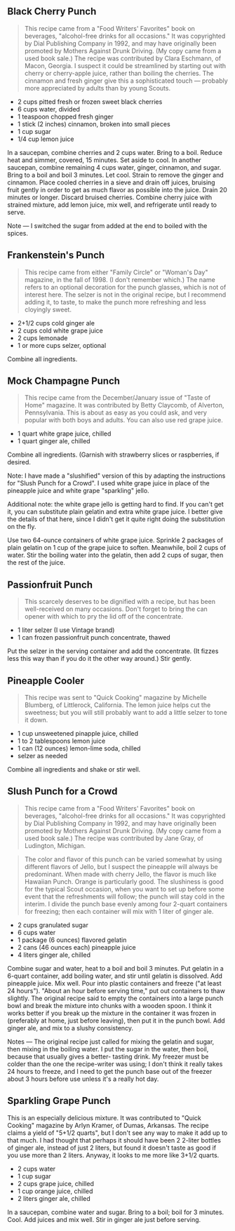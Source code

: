 
Black Cherry Punch
------------------

> This recipe came from a "Food Writers' Favorites" book on
> beverages, "alcohol-free drinks for all occasions."  It was
> copyrighted by Dial Publishing Company in 1992, and may have
> originally been promoted by Mothers Against Drunk Driving.
> (My copy came from a used book sale.)  The recipe was contributed
> by Clara Eschmann, of Macon, Georgia.  I suspect it could be
> streamlined by starting out with cherry or cherry-apple juice,
> rather than boiling the cherries.  The cinnamon and fresh ginger
> give this a sophisticated touch — probably more appreciated by
> adults than by young Scouts.

- 2 cups pitted fresh or frozen sweet black cherries
- 6 cups water, divided
- 1 teaspoon chopped fresh ginger
- 1 stick (2 inches) cinnamon, broken into small pieces
- 1 cup sugar
- 1/4 cup lemon juice

In a saucepan, combine cherries and 2 cups water.  Bring to a
boil.  Reduce heat and simmer, covered, 15 minutes.  Set aside
to cool.  In another saucepan, combine remaining 4 cups water,
ginger, cinnamon, and sugar.  Bring to a boil and boil 3 minutes.
Let cool.  Strain to remove the ginger and cinnamon.  Place
cooled cherries in a sieve and drain off juices, bruising fruit
gently in order to get as much flavor as possible into the juice.
Drain 20 minutes or longer.  Discard bruised cherries.  Combine
cherry juice with strained mixture, add lemon juice, mix well,
and refrigerate until ready to serve.

Note — I switched the sugar from added at the end to boiled
with the spices.


Frankenstein's Punch
--------------------

> This recipe came from either "Family Circle" or "Woman's Day"
> magazine, in the fall of 1998.  (I don't remember which.) The name
> refers to an optional decoration for the punch glasses, which is
> not of interest here.  The selzer is not in the original recipe,
> but I recommend adding it, to taste, to make the punch more
> refreshing and less cloyingly sweet.

- 2+1/2 cups cold ginger ale
- 2 cups cold white grape juice
- 2 cups lemonade
- 1 or more cups selzer, optional

Combine all ingredients.


Mock Champagne Punch
--------------------

> This recipe came from the December/January issue of "Taste of Home"
> magazine.  It was contributed by Betty Claycomb, of Alverton,
> Pennsylvania.  This is about as easy as you could ask, and very
> popular with both boys and adults.  You can also use red grape
> juice.

- 1 quart white grape juice, chilled
- 1 quart ginger ale, chilled

Combine all ingredients.  (Garnish with strawberry slices or
raspberries, if desired.

Note:  I have made a "slushified" version of this by adapting
the instructions for "Slush Punch for a Crowd".  I used white
grape juice in place of the pineapple juice and white grape
"sparkling" jello.

Additional note:  the white grape jello is getting hard to find.
If you can't get it, you can substitute plain gelatin and extra
white grape juice.  I better give the details of that here, since
I didn't get it quite right doing the substitution on the fly.

Use two 64-ounce containers of white grape juice.
Sprinkle 2 packages of plain gelatin on 1 cup of the grape juice
to soften. Meanwhile, boil 2 cups of water.
Stir the boiling water into the gelatin, then add 2 cups of
sugar, then the rest of the juice.


Passionfruit Punch
------------------

> This scarcely deserves to be dignified with a recipe, but has been
> well-received on many occasions.  Don't forget to bring the
> can opener with which to pry the lid off of the concentrate.

- 1 liter selzer  (I use Vintage brand)
- 1 can frozen passionfruit punch concentrate, thawed

Put the selzer in the serving container and add the concentrate.
(It fizzes less this way than if you do it the other way around.)
Stir gently.


Pineapple Cooler
----------------

> This recipe was sent to "Quick Cooking" magazine by Michelle
> Blumberg, of Littlerock, California.  The lemon juice helps cut
> the sweetness; but you will still probably want to add a little
> selzer to tone it down.

- 1 cup unsweetened pinapple juice, chilled
- 1 to 2 tablespoons lemon juice
- 1 can (12 ounces) lemon-lime soda, chilled
- selzer as needed

Combine all ingredients and shake or stir well.


Slush Punch for a Crowd
-----------------------

> This recipe came from a "Food Writers' Favorites" book on
> beverages, "alcohol-free drinks for all occasions."  It was
> copyrighted by Dial Publishing Company in 1992, and may have
> originally been promoted by Mothers Against Drunk Driving.  (My
> copy came from a used book sale.) The recipe was contributed by
> Jane Gray, of Ludington, Michigan.

> The color and flavor of this
> punch can be varied somewhat by using different flavors of Jello,
> but I suspect the pineapple will always be predominant.  When made
> with cherry Jello, the flavor is much like Hawaiian Punch.  Orange
> is particularly good.  The slushiness is good for the typical
> Scout occasion, when you want to set up before some event that the
> refreshments will follow; the punch will stay cold in the interim.
> I divide the punch base evenly among four 2-quart containers
> for freezing; then each container will mix with 1 liter of
> ginger ale.

- 2 cups granulated sugar
- 6 cups water
- 1 package (6 ounces) flavored gelatin
- 2 cans (46 ounces each) pineapple juice
- 4 liters ginger ale, chilled

Combine sugar and water, heat to a boil and boil 3 minutes.  Put
gelatin in a 6-quart container, add boiling water, and stir until
gelatin is dissolved.  Add pineapple juice.  Mix well.  Pour into
plastic containers and freeze ("at least 24 hours").  "About an
hour before serving time," put out containers to thaw slightly.
The original recipe said to empty the containers into a large
punch bowl and break the mixture into chunks with a wooden spoon.
I think it works better if you break up the mixture in the
container it was frozen in (preferably at home, just before
leaving), then put it in the punch bowl.  Add ginger ale, and mix
to a slushy consistency.

Notes — The original recipe just called for mixing the gelatin
and sugar, then mixing in the boiling water.  I put the sugar
in the water, then boil, because that usually gives a better-
tasting drink.  My freezer must be colder than the one the
recipe-writer was using; I don't think it really takes 24 hours
to freeze, and I need to get the punch base out of the freezer
about 3 hours before use unless it's a really hot day.


Sparkling Grape Punch
---------------------

This is an especially delicious mixture.  It was contributed to
"Quick Cooking" magazine by Arlyn Kramer, of Dumas, Arkansas.  The
recipe claims a yield of "5+1/2 quarts", but I don't see any way
to make it add up to that much.  I had thought that perhaps it
should have been 2 2-liter bottles of ginger ale, instead of just
2 liters, but found it doesn't taste as good if you use more than
2 liters.  Anyway, it looks to me more like 3+1/2 quarts.

- 2 cups water
- 1 cup sugar
- 2 cups grape juice, chilled
- 1 cup orange juice, chilled
- 2 liters ginger ale, chilled

In a saucepan, combine water and sugar.  Bring to a boil; boil for
3 minutes.  Cool.  Add juices and mix well.  Stir in ginger ale
just before serving.
